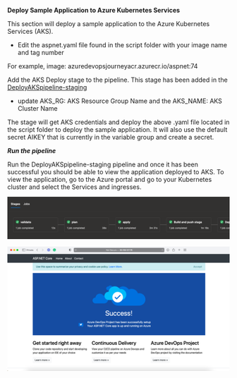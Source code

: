 **Deploy Sample Application to Azure Kubernetes Services**

This section will deploy a sample application to the Azure Kubernetes Services (AKS). 

- Edit the aspnet.yaml file found in the script folder with your image name and tag number 

For example,  image: azuredevopsjourneyacr.azurecr.io/aspnet:74


Add the AKS Deploy stage to the pipeline. This stage has been added in the [DeployAKSpipeline-staging](/Deploy-To-AKS/pipelines/DeployAKSpipeline-staging.yaml)

- update AKS_RG: AKS Resource Group Name and the AKS_NAME: AKS Cluster Name 


The stage will get AKS credentials and deploy the above .yaml file located in the script folder to deploy the sample application. It will also use the default secret AIKEY that is currently in the variable group and create a secret. 

***Run the pipeline***

Run the DeployAKSpipeline-staging pipeline and once it has been successful you should be able to view the application deployed to AKS. To view the application, go to the Azure portal and go to your Kubernetes cluster and select the Services and ingresses. 

![](/Deploy-To-AKS/images/pipelinerun.png)




![](/Deploy-To-AKS/images/sampleapp.png)